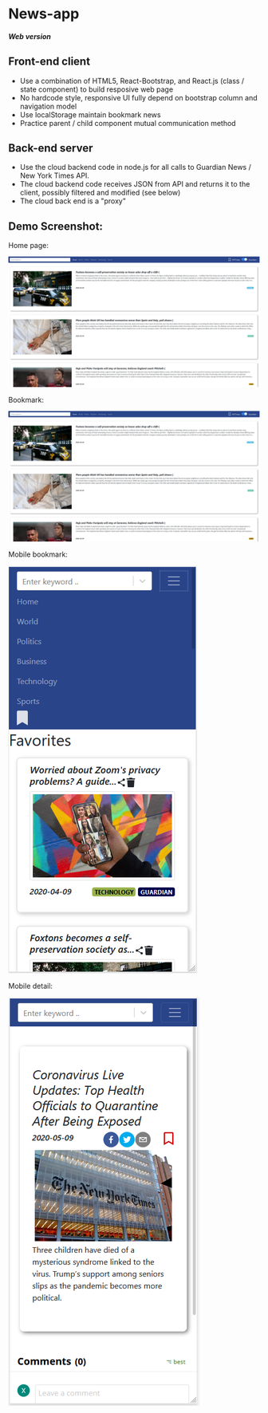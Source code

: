 # News-app
##### Web version

## Front-end client

- Use a combination of HTML5, React-Bootstrap, and React.js (class / state component) to build resposive web page
- No hardcode style, responsive UI fully depend on bootstrap column and navigation model
- Use localStorage maintain bookmark news
- Practice parent / child component mutual communication method

## Back-end server

- Use the cloud backend code in node.js for all calls to Guardian News / New York Times API.
- The cloud backend code receives JSON from API and returns it to the client, possibly filtered and modified (see below)
- The cloud back end is a "proxy"

## Demo Screenshot:

Home page:

![home](https://github.com/xiaohai0313/News-app/blob/master/screenshot/page1.png)

Bookmark:

![bookmark](https://github.com/xiaohai0313/News-app/blob/master/screenshot/page1.png)

Mobile bookmark:

![mbookmark](https://github.com/xiaohai0313/News-app/blob/master/screenshot/cell1.png)

Mobile detail:

![mdetail](https://github.com/xiaohai0313/News-app/blob/master/screenshot/cell2.png)
